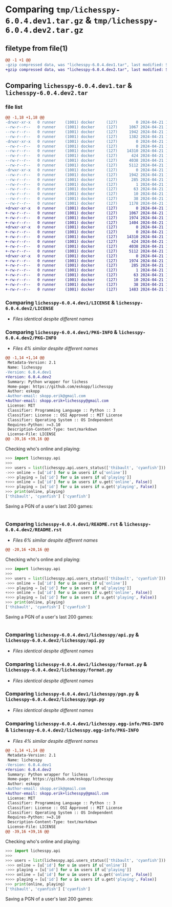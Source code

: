 # Comparing `tmp/lichesspy-6.0.4.dev1.tar.gz` & `tmp/lichesspy-6.0.4.dev2.tar.gz`

## filetype from file(1)

```diff
@@ -1 +1 @@
-gzip compressed data, was "lichesspy-6.0.4.dev1.tar", last modified: Sun Apr 21 18:28:06 2024, max compression
+gzip compressed data, was "lichesspy-6.0.4.dev2.tar", last modified: Sun Apr 21 18:57:01 2024, max compression
```

## Comparing `lichesspy-6.0.4.dev1.tar` & `lichesspy-6.0.4.dev2.tar`

### file list

```diff
@@ -1,18 +1,18 @@
-drwxr-xr-x   0 runner    (1001) docker     (127)        0 2024-04-21 18:28:06.803569 lichesspy-6.0.4.dev1/
--rw-r--r--   0 runner    (1001) docker     (127)     1067 2024-04-21 18:28:01.000000 lichesspy-6.0.4.dev1/LICENSE
--rw-r--r--   0 runner    (1001) docker     (127)     1942 2024-04-21 18:28:06.803569 lichesspy-6.0.4.dev1/PKG-INFO
--rw-r--r--   0 runner    (1001) docker     (127)     1382 2024-04-21 18:28:01.000000 lichesspy-6.0.4.dev1/README.rst
-drwxr-xr-x   0 runner    (1001) docker     (127)        0 2024-04-21 18:28:06.803569 lichesspy-6.0.4.dev1/lichesspy/
--rw-r--r--   0 runner    (1001) docker     (127)        0 2024-04-21 18:28:01.000000 lichesspy-6.0.4.dev1/lichesspy/__init__.py
--rw-r--r--   0 runner    (1001) docker     (127)    14310 2024-04-21 18:28:01.000000 lichesspy-6.0.4.dev1/lichesspy/api.py
--rw-r--r--   0 runner    (1001) docker     (127)      424 2024-04-21 18:28:01.000000 lichesspy-6.0.4.dev1/lichesspy/auth.py
--rw-r--r--   0 runner    (1001) docker     (127)     4038 2024-04-21 18:28:01.000000 lichesspy-6.0.4.dev1/lichesspy/format.py
--rw-r--r--   0 runner    (1001) docker     (127)     5112 2024-04-21 18:28:01.000000 lichesspy-6.0.4.dev1/lichesspy/pgn.py
-drwxr-xr-x   0 runner    (1001) docker     (127)        0 2024-04-21 18:28:06.803569 lichesspy-6.0.4.dev1/lichesspy.egg-info/
--rw-r--r--   0 runner    (1001) docker     (127)     1942 2024-04-21 18:28:06.000000 lichesspy-6.0.4.dev1/lichesspy.egg-info/PKG-INFO
--rw-r--r--   0 runner    (1001) docker     (127)      285 2024-04-21 18:28:06.000000 lichesspy-6.0.4.dev1/lichesspy.egg-info/SOURCES.txt
--rw-r--r--   0 runner    (1001) docker     (127)        1 2024-04-21 18:28:06.000000 lichesspy-6.0.4.dev1/lichesspy.egg-info/dependency_links.txt
--rw-r--r--   0 runner    (1001) docker     (127)       63 2024-04-21 18:28:06.000000 lichesspy-6.0.4.dev1/lichesspy.egg-info/requires.txt
--rw-r--r--   0 runner    (1001) docker     (127)       10 2024-04-21 18:28:06.000000 lichesspy-6.0.4.dev1/lichesspy.egg-info/top_level.txt
--rw-r--r--   0 runner    (1001) docker     (127)       38 2024-04-21 18:28:06.803569 lichesspy-6.0.4.dev1/setup.cfg
--rw-r--r--   0 runner    (1001) docker     (127)     1178 2024-04-21 18:28:01.000000 lichesspy-6.0.4.dev1/setup.py
+drwxr-xr-x   0 runner    (1001) docker     (127)        0 2024-04-21 18:57:01.040243 lichesspy-6.0.4.dev2/
+-rw-r--r--   0 runner    (1001) docker     (127)     1067 2024-04-21 18:56:55.000000 lichesspy-6.0.4.dev2/LICENSE
+-rw-r--r--   0 runner    (1001) docker     (127)     1974 2024-04-21 18:57:01.040243 lichesspy-6.0.4.dev2/PKG-INFO
+-rw-r--r--   0 runner    (1001) docker     (127)     1404 2024-04-21 18:56:55.000000 lichesspy-6.0.4.dev2/README.rst
+drwxr-xr-x   0 runner    (1001) docker     (127)        0 2024-04-21 18:57:01.036242 lichesspy-6.0.4.dev2/lichesspy/
+-rw-r--r--   0 runner    (1001) docker     (127)        0 2024-04-21 18:56:55.000000 lichesspy-6.0.4.dev2/lichesspy/__init__.py
+-rw-r--r--   0 runner    (1001) docker     (127)    14310 2024-04-21 18:56:55.000000 lichesspy-6.0.4.dev2/lichesspy/api.py
+-rw-r--r--   0 runner    (1001) docker     (127)      424 2024-04-21 18:56:55.000000 lichesspy-6.0.4.dev2/lichesspy/auth.py
+-rw-r--r--   0 runner    (1001) docker     (127)     4038 2024-04-21 18:56:55.000000 lichesspy-6.0.4.dev2/lichesspy/format.py
+-rw-r--r--   0 runner    (1001) docker     (127)     5112 2024-04-21 18:56:55.000000 lichesspy-6.0.4.dev2/lichesspy/pgn.py
+drwxr-xr-x   0 runner    (1001) docker     (127)        0 2024-04-21 18:57:01.040243 lichesspy-6.0.4.dev2/lichesspy.egg-info/
+-rw-r--r--   0 runner    (1001) docker     (127)     1974 2024-04-21 18:57:01.000000 lichesspy-6.0.4.dev2/lichesspy.egg-info/PKG-INFO
+-rw-r--r--   0 runner    (1001) docker     (127)      285 2024-04-21 18:57:01.000000 lichesspy-6.0.4.dev2/lichesspy.egg-info/SOURCES.txt
+-rw-r--r--   0 runner    (1001) docker     (127)        1 2024-04-21 18:57:01.000000 lichesspy-6.0.4.dev2/lichesspy.egg-info/dependency_links.txt
+-rw-r--r--   0 runner    (1001) docker     (127)       63 2024-04-21 18:57:01.000000 lichesspy-6.0.4.dev2/lichesspy.egg-info/requires.txt
+-rw-r--r--   0 runner    (1001) docker     (127)       10 2024-04-21 18:57:01.000000 lichesspy-6.0.4.dev2/lichesspy.egg-info/top_level.txt
+-rw-r--r--   0 runner    (1001) docker     (127)       38 2024-04-21 18:57:01.040243 lichesspy-6.0.4.dev2/setup.cfg
+-rw-r--r--   0 runner    (1001) docker     (127)     1483 2024-04-21 18:56:55.000000 lichesspy-6.0.4.dev2/setup.py
```

### Comparing `lichesspy-6.0.4.dev1/LICENSE` & `lichesspy-6.0.4.dev2/LICENSE`

 * *Files identical despite different names*

### Comparing `lichesspy-6.0.4.dev1/PKG-INFO` & `lichesspy-6.0.4.dev2/PKG-INFO`

 * *Files 4% similar despite different names*

```diff
@@ -1,14 +1,14 @@
 Metadata-Version: 2.1
 Name: lichesspy
-Version: 6.0.4.dev1
+Version: 6.0.4.dev2
 Summary: Python wrapper for lichess
 Home-page: https://github.com/eskopp/lichesspy
 Author: eskopp
-Author-email: skopp.erik@gmail.com
+Author-email: skopp.erik+lichesspy@gmail.com
 License: MIT
 Classifier: Programming Language :: Python :: 3
 Classifier: License :: OSI Approved :: MIT License
 Classifier: Operating System :: OS Independent
 Requires-Python: >=3.10
 Description-Content-Type: text/markdown
 License-File: LICENSE
@@ -39,16 +39,16 @@
 ```
 Checking who's online and playing:
 
 ```python
 >>> import lichesspy.api
 >>>
 >>> users = list(lichesspy.api.users_status(['thibault', 'cyanfish']))
->>> online = [u['id'] for u in users if u['online']]
->>> playing = [u['id'] for u in users if u['playing']]
+>>> online = [u['id'] for u in users if u.get('online', False)]
+>>> playing = [u['id'] for u in users if u.get('playing', False)]
 >>> print(online, playing)
 ['thibault', 'cyanfish'] ['cyanfish']
 ```
 
 Saving a PGN of a user's last 200 games:
 
 ```python
```

### Comparing `lichesspy-6.0.4.dev1/README.rst` & `lichesspy-6.0.4.dev2/README.rst`

 * *Files 6% similar despite different names*

```diff
@@ -20,16 +20,16 @@
 ```
 Checking who's online and playing:
 
 ```python
 >>> import lichesspy.api
 >>>
 >>> users = list(lichesspy.api.users_status(['thibault', 'cyanfish']))
->>> online = [u['id'] for u in users if u['online']]
->>> playing = [u['id'] for u in users if u['playing']]
+>>> online = [u['id'] for u in users if u.get('online', False)]
+>>> playing = [u['id'] for u in users if u.get('playing', False)]
 >>> print(online, playing)
 ['thibault', 'cyanfish'] ['cyanfish']
 ```
 
 Saving a PGN of a user's last 200 games:
 
 ```python
```

### Comparing `lichesspy-6.0.4.dev1/lichesspy/api.py` & `lichesspy-6.0.4.dev2/lichesspy/api.py`

 * *Files identical despite different names*

### Comparing `lichesspy-6.0.4.dev1/lichesspy/format.py` & `lichesspy-6.0.4.dev2/lichesspy/format.py`

 * *Files identical despite different names*

### Comparing `lichesspy-6.0.4.dev1/lichesspy/pgn.py` & `lichesspy-6.0.4.dev2/lichesspy/pgn.py`

 * *Files identical despite different names*

### Comparing `lichesspy-6.0.4.dev1/lichesspy.egg-info/PKG-INFO` & `lichesspy-6.0.4.dev2/lichesspy.egg-info/PKG-INFO`

 * *Files 4% similar despite different names*

```diff
@@ -1,14 +1,14 @@
 Metadata-Version: 2.1
 Name: lichesspy
-Version: 6.0.4.dev1
+Version: 6.0.4.dev2
 Summary: Python wrapper for lichess
 Home-page: https://github.com/eskopp/lichesspy
 Author: eskopp
-Author-email: skopp.erik@gmail.com
+Author-email: skopp.erik+lichesspy@gmail.com
 License: MIT
 Classifier: Programming Language :: Python :: 3
 Classifier: License :: OSI Approved :: MIT License
 Classifier: Operating System :: OS Independent
 Requires-Python: >=3.10
 Description-Content-Type: text/markdown
 License-File: LICENSE
@@ -39,16 +39,16 @@
 ```
 Checking who's online and playing:
 
 ```python
 >>> import lichesspy.api
 >>>
 >>> users = list(lichesspy.api.users_status(['thibault', 'cyanfish']))
->>> online = [u['id'] for u in users if u['online']]
->>> playing = [u['id'] for u in users if u['playing']]
+>>> online = [u['id'] for u in users if u.get('online', False)]
+>>> playing = [u['id'] for u in users if u.get('playing', False)]
 >>> print(online, playing)
 ['thibault', 'cyanfish'] ['cyanfish']
 ```
 
 Saving a PGN of a user's last 200 games:
 
 ```python
```


